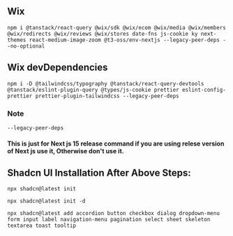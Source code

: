 ## Wix

```
npm i @tanstack/react-query @wix/sdk @wix/ecom @wix/media @wix/members @wix/redirects @wix/reviews @wix/stores date-fns js-cookie ky next-themes react-medium-image-zoom @t3-oss/env-nextjs --legacy-peer-deps --no-optional
```

## Wix devDependencies

```
npm i -D @tailwindcss/typography @tanstack/react-query-devtools @tanstack/eslint-plugin-query @types/js-cookie prettier eslint-config-prettier prettier-plugin-tailwindcss --legacy-peer-deps
```

### Note

```
--legacy-peer-deps
```

#### This is just for Next js 15 release command if you are using relese version of Next js use it, Otherwise don't use it.

## Shadcn UI Installation After Above Steps:

```
npx shadcn@latest init
```

```
npx shadcn@latest init -d

```

```
npx shadcn@latest add accordion button checkbox dialog dropdown-menu form input label navigation-menu pagination select sheet skeleton textarea toast tooltip
```
